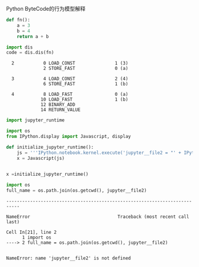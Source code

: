 Python ByteCode的行为模型解释


```python
def fn():
    a = 3
    b = 4
    return a + b
```


```python
import dis
code = dis.dis(fn)
```

      2           0 LOAD_CONST               1 (3)
                  2 STORE_FAST               0 (a)
    
      3           4 LOAD_CONST               2 (4)
                  6 STORE_FAST               1 (b)
    
      4           8 LOAD_FAST                0 (a)
                 10 LOAD_FAST                1 (b)
                 12 BINARY_ADD
                 14 RETURN_VALUE



```python
import jupyter_runtime
```


```python
import os
from IPython.display import Javascript, display

def initialize_jupyter_runtime():
    js = '''IPython.notebook.kernel.execute('jupyter__file2 = "' + IPython.notebook.notebook_name + '"')'''
    x = Javascript(js)
    

x =initialize_jupyter_runtime()
```


```python
import os
full_name = os.path.join(os.getcwd(), jupyter__file2)
```


    ---------------------------------------------------------------------------

    NameError                                 Traceback (most recent call last)

    Cell In[21], line 2
          1 import os
    ----> 2 full_name = os.path.join(os.getcwd(), jupyter__file2)


    NameError: name 'jupyter__file2' is not defined



```python

```
